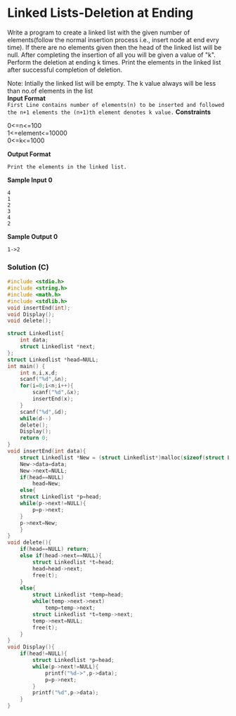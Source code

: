 # Linked Lists-Deletion at Ending
Write a program to create a linked list with the given number of elements(follow the normal insertion process i.e., insert node at end evry time).
If there are no elements given then the head of the linked list will be null. After completing the insertion of all you will be given a value of "k". 
  Perform the deletion at ending k times. Print the elements in the linked list after successful completion of deletion.

Note: Intially the linked list will be empty. The k value always will be less than no.of elements in the list <br/>
**Input Format**<br />
``
First Line contains number of elements(n) to be inserted and followed the n+1 elements the (n+1)th element denotes k value.
``
**Constraints** <br />

0<=n<=100 <br/>
1<=element<=10000 <br/>
0<=k<=1000
<br/>

**Output Format**
```
Print the elements in the linked list.
```
**Sample Input 0**
```
4
1
2
3
4
2
```
**Sample Output 0**
```
1->2
```

### Solution (C)
```c
#include <stdio.h>
#include <string.h>
#include <math.h>
#include <stdlib.h>
void insertEnd(int);
void Display();
void delete();

struct Linkedlist{
    int data;
    struct Linkedlist *next;
};
struct Linkedlist *head=NULL;
int main() {
    int n,i,x,d;
    scanf("%d",&n);
    for(i=0;i<n;i++){
        scanf("%d",&x);
        insertEnd(x);
    }
    scanf("%d",&d);
    while(d--)
    delete();
    Display();
    return 0;
}
void insertEnd(int data){
    struct Linkedlist *New = (struct Linkedlist*)malloc(sizeof(struct Linkedlist));
    New->data=data;
    New->next=NULL;
    if(head==NULL)
        head=New;
    else{
    struct Linkedlist *p=head;
    while(p->next!=NULL){
        p=p->next;
    }
    p->next=New;
    }
}
void delete(){
    if(head==NULL) return;
    else if(head->next==NULL){
        struct Linkedlist *t=head;
        head=head->next;
        free(t);
    }
    else{
        struct Linkedlist *temp=head;
        while(temp->next->next)
            temp=temp->next;
        struct Linkedlist *t=temp->next;
        temp->next=NULL;
        free(t);
    }
}
void Display(){
    if(head!=NULL){
        struct Linkedlist *p=head;
        while(p->next!=NULL){
            printf("%d->",p->data);
            p=p->next;
        }
        printf("%d",p->data);
    }
}

```
